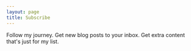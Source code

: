 ```yaml
---
layout: page
title: Subscribe
---
```

Follow my journey. Get new blog posts to your inbox. Get extra content that's just for my list.
<!-- subscribe box is in footer -->
